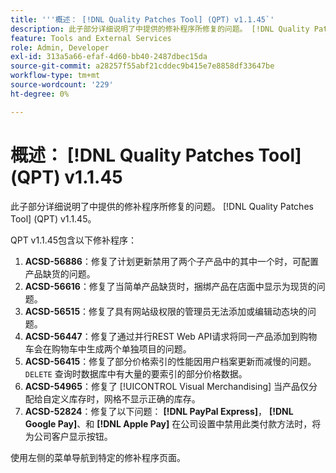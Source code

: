 ```yaml
---
title: '''概述： [!DNL Quality Patches Tool] (QPT) v1.1.45`'
description: 此子部分详细说明了中提供的修补程序所修复的问题。 [!DNL Quality Patches Tool] (QPT) v1.1.45。
feature: Tools and External Services
role: Admin, Developer
exl-id: 313a5a66-efaf-4d60-bb40-2487dbec15da
source-git-commit: a28257f55abf21cddec9b415e7e8858df33647be
workflow-type: tm+mt
source-wordcount: '229'
ht-degree: 0%

---
```


# 概述： [!DNL Quality Patches Tool] (QPT) v1.1.45

此子部分详细说明了中提供的修补程序所修复的问题。 [!DNL Quality Patches Tool] (QPT) v1.1.45。

QPT v1.1.45包含以下修补程序：

1. **ACSD-56886**：修复了计划更新禁用了两个子产品中的其中一个时，可配置产品缺货的问题。
1. **ACSD-56616**：修复了当简单产品缺货时，捆绑产品在店面中显示为现货的问题。
1. **ACSD-56515**：修复了具有网站级权限的管理员无法添加或编辑动态块的问题。
1. **ACSD-56447**：修复了通过并行REST Web API请求将同一产品添加到购物车会在购物车中生成两个单独项目的问题。
1. **ACSD-56415**：修复了部分价格索引的性能因用户档案更新而减慢的问题。 `DELETE` 查询时数据库中有大量的要索引的部分价格数据。
1. **ACSD-54965**：修复了 [!UICONTROL Visual Merchandising] 当产品仅分配给自定义库存时，网格不显示正确的库存。
1. **ACSD-52824**：修复了以下问题： **[!DNL PayPal Express]**， **[!DNL Google Pay]**、和 **[!DNL Apple Pay]** 在公司设置中禁用此类付款方法时，将为公司客户显示按钮。

使用左侧的菜单导航到特定的修补程序页面。
